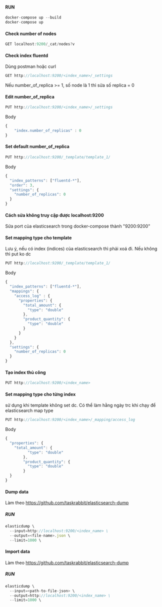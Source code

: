 #### RUN
```javascript
docker-compose up --build
docker-compose up
```
#### Check number of nodes
```javascript
GET localhost:9200/_cat/nodes?v
```
#### Check index fluentd 
Dùng postman hoặc curl
```javascript
GET http://localhost:9200/<index_name>/_settings
```
Nếu number_of_replica >= 1, số node là 1 thì sửa số replica = 0
#### Edit number_of_replica
```javascript
PUT http://localhost:9200/<index_name>/_settings
```
Body
```javascript
{
	"index.number_of_replicas" : 0
}
```
#### Set default number_of_replica
```javascript
PUT http://localhost:9200/_template/template_1/
```
Body
```javascript
{
  "index_patterns": ["fluentd-*"],       
  "order": 3,                     
  "settings": {
    "number_of_replicas": 0
  }
}
```

#### Cách sửa không truy cập được localhost:9200
Sửa port của elasticsearch trong docker-compose thành "9200:9200"

#### Set mapping type cho template
Lưu ý, nếu có index (indices) của elasticsearch thì phải xoá đi. Nếu không thì put ko dc
```javascript
PUT http://localhost:9200/_template/template_1/
```
Body
```javascript
{
  "index_patterns": ["fluentd-*"], 
  "mappings": {
    "access_log" : {
      "properties": {
        "total_amount": {
          "type": "double"
        },
        "product_quantity": {
          "type": "double"
        }
      }
    }
  },
  "settings": {
    "number_of_replicas": 0
  }
}
```
#### Tạo index thủ công
```javascript
PUT http://localhost:9200/<index_name>
```

#### Set mapping type cho từng index
sử dụng khi template không set dc. Có thể làm hằng ngày trc khi chạy để elasticsearch map type
```javascript
PUT http://localhost:9200/<index_name>/_mapping/access_log 
```
Body
```javascript 
{
  "properties": {
    "total_amount": {
          "type": "double"
        },
        "product_quantity": {
          "type": "double"
        }
  }
}
```
#### Dump data
Làm theo https://github.com/taskrabbit/elasticsearch-dump
##### RUN
```javascript 
elasticdump \
  --input=http://localhost:9200/<index_name> \
  --output=<file-name>.json \
  --limit=1000 \
```

#### Import data
Làm theo https://github.com/taskrabbit/elasticsearch-dump
##### RUN
```javascript 
elasticdump \
  --input=<path-to-file-json> \
  --output=http://localhost:9200/<index_name> \
  --limit=1000 \
```
